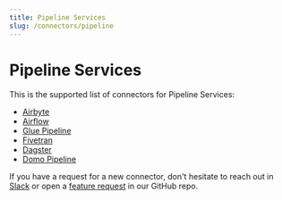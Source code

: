 ```yaml
---
title: Pipeline Services
slug: /connectors/pipeline
---
```


# Pipeline Services

This is the supported list of connectors for Pipeline Services:

- [Airbyte](/connectors/pipeline/airbyte)
- [Airflow](/connectors/pipeline/airflow)
- [Glue Pipeline](/connectors/pipeline/glue-pipeline)
- [Fivetran](/connectors/pipeline/fivetran)
- [Dagster](/connectors/pipeline/dagster)
- [Domo Pipeline](/connectors/pipeline/domo-pipeline)

If you have a request for a new connector, don't hesitate to reach out in [Slack](https://slack.open-metadata.org/) or
open a [feature request](https://github.com/open-metadata/OpenMetadata/issues/new/choose) in our GitHub repo.
